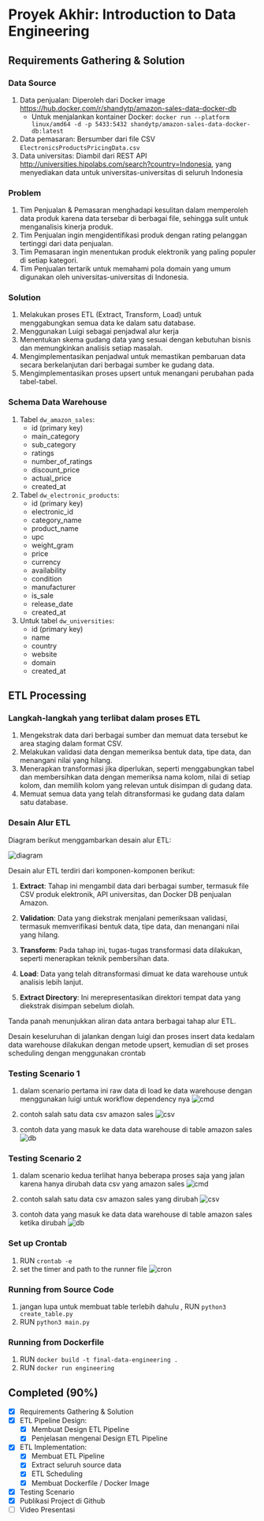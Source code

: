 # Proyek Akhir: Introduction to Data Engineering

## Requirements Gathering & Solution

### Data Source
1. Data penjualan: Diperoleh dari Docker image https://hub.docker.com/r/shandytp/amazon-sales-data-docker-db
   - Untuk menjalankan kontainer Docker: `docker run --platform linux/amd64 -d -p 5433:5432 shandytp/amazon-sales-data-docker-db:latest`
2. Data pemasaran: Bersumber dari file CSV `ElectronicsProductsPricingData.csv`
3. Data universitas: Diambil dari REST API http://universities.hipolabs.com/search?country=Indonesia, yang menyediakan data untuk universitas-universitas di seluruh Indonesia

### Problem
1. Tim Penjualan & Pemasaran menghadapi kesulitan dalam memperoleh data produk karena data tersebar di berbagai file, sehingga sulit untuk menganalisis kinerja produk.
2. Tim Penjualan ingin mengidentifikasi produk dengan rating pelanggan tertinggi dari data penjualan.
3. Tim Pemasaran ingin menentukan produk elektronik yang paling populer di setiap kategori.
4. Tim Penjualan tertarik untuk memahami pola domain yang umum digunakan oleh universitas-universitas di Indonesia.

### Solution
1. Melakukan proses ETL (Extract, Transform, Load) untuk menggabungkan semua data ke dalam satu database.
2. Menggunakan Luigi sebagai penjadwal alur kerja
3. Menentukan skema gudang data yang sesuai dengan kebutuhan bisnis dan memungkinkan analisis setiap masalah.
4. Mengimplementasikan penjadwal untuk memastikan pembaruan data secara berkelanjutan dari berbagai sumber ke gudang data.
5. Mengimplementasikan proses upsert untuk menangani perubahan pada tabel-tabel.

### Schema Data Warehouse

1. Tabel `dw_amazon_sales`:
   - id (primary key)
   - main_category
   - sub_category
   - ratings
   - number_of_ratings
   - discount_price
   - actual_price
   - created_at
2. Tabel `dw_electronic_products`:
   - id (primary key)
   - electronic_id
   - category_name
   - product_name
   - upc
   - weight_gram
   - price
   - currency
   - availability
   - condition
   - manufacturer
   - is_sale
   - release_date
   - created_at
3. Untuk tabel `dw_universities`:
   - id (primary key)
   - name
   - country
   - website
   - domain
   - created_at

## ETL Processing

### Langkah-langkah yang terlibat dalam proses ETL
1. Mengekstrak data dari berbagai sumber dan memuat data tersebut ke area staging dalam format CSV.
2. Melakukan validasi data dengan memeriksa bentuk data, tipe data, dan menangani nilai yang hilang.
3. Menerapkan transformasi jika diperlukan, seperti menggabungkan tabel dan membersihkan data dengan memeriksa nama kolom, nilai di setiap kolom, dan memilih kolom yang relevan untuk disimpan di gudang data.
4. Memuat semua data yang telah ditransformasi ke gudang data dalam satu database.

### Desain Alur ETL

Diagram berikut menggambarkan desain alur ETL:

![diagram](img/diagram.png)

Desain alur ETL terdiri dari komponen-komponen berikut:

1. **Extract**: Tahap ini mengambil data dari berbagai sumber, termasuk file CSV produk elektronik, API universitas, dan Docker DB penjualan Amazon.

2. **Validation**: Data yang diekstrak menjalani pemeriksaan validasi, termasuk memverifikasi bentuk data, tipe data, dan menangani nilai yang hilang.

3. **Transform**: Pada tahap ini, tugas-tugas transformasi data dilakukan, seperti menerapkan teknik pembersihan data.

4. **Load**: Data yang telah ditransformasi dimuat ke data warehouse untuk analisis lebih lanjut.

5. **Extract Directory**: Ini merepresentasikan direktori tempat data yang diekstrak disimpan sebelum diolah.

Tanda panah menunjukkan aliran data antara berbagai tahap alur ETL.

Desain keseluruhan di jalankan dengan luigi dan proses insert data kedalam data warehouse dilakukan dengan metode upsert, kemudian di set proses scheduling dengan menggunakan crontab

### Testing Scenario 1
1. dalam scenario pertama ini raw data di load ke data warehouse dengan menggunakan luigi untuk workflow dependency nya
![cmd](img/testing_scenario_1_cmd.png)

2. contoh salah satu data csv amazon sales
![csv](img/testing_scenario_1_csv.png)

3. contoh data yang masuk ke data data warehouse di table amazon sales
![db](img/testing_scenario_1_db.png)

### Testing Scenario 2
1. dalam scenario kedua terlihat hanya beberapa proses saja yang jalan karena hanya dirubah data csv yang amazon sales
![cmd](img/testing_scenario_2_cmd.png)

2. contoh salah satu data csv amazon sales yang dirubah
![csv](img/testing_scenario_2_csv.png)

3. contoh data yang masuk ke data data warehouse di table amazon sales ketika dirubah
![db](img/testing_scenario_2_db.png)


### Set up Crontab
1. RUN `crontab -e`
2. set the timer and path to the runner file
![cron](img/crontab.png)

### Running from Source Code
1. jangan lupa untuk membuat table terlebih dahulu , RUN `python3 create_table.py`
2. RUN `python3 main.py`

### Running from Dockerfile
1. RUN `docker build -t final-data-engineering .`
2. RUN `docker run engineering`

## Completed (90%)

- [x] Requirements Gathering & Solution
- [x] ETL Pipeline Design:
  - [x] Membuat Design ETL Pipeline
  - [x] Penjelasan mengenai Design ETL Pipeline
- [x] ETL Implementation:
  - [x] Membuat ETL Pipeline
  - [x] Extract seluruh source data
  - [x] ETL Scheduling
  - [x] Membuat Dockerfile / Docker Image
- [x] Testing Scenario
- [x] Publikasi Project di Github
- [ ] Video Presentasi